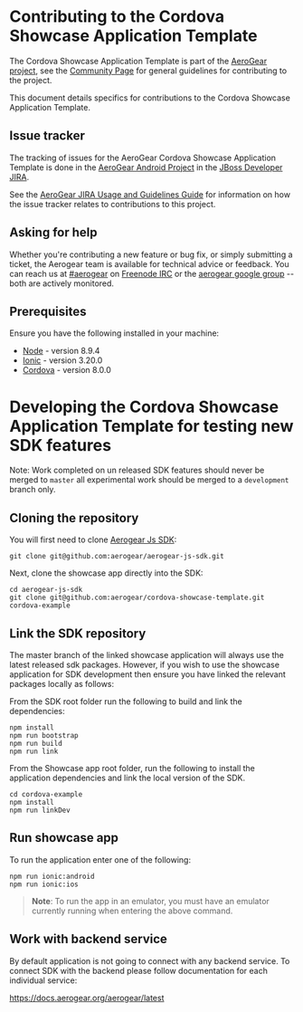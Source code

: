 # Contributing to the Cordova Showcase Application Template

The Cordova Showcase Application Template is part of the [AeroGear project](https://aerogear.org/), see the [Community Page](https://aerogear.org/community) for general guidelines for contributing to the project.

This document details specifics for contributions to the Cordova Showcase Application Template.

## Issue tracker

The tracking of issues for the AeroGear Cordova Showcase Application Template is done in the [AeroGear Android Project](https://issues.jboss.org/projects/AEROGEAR/issues) in the [JBoss Developer JIRA](https://issues.jboss.org).

See the [AeroGear JIRA Usage and Guidelines Guide](https://aerogear.org/docs/guides/JIRAUsage/) for information on how the issue tracker relates to contributions to this project.

## Asking for help

Whether you're contributing a new feature or bug fix, or simply submitting a
ticket, the Aerogear team is available for technical advice or feedback. 
You can reach us at [#aerogear](ircs://chat.freenode.net:6697/aerogear) on [Freenode IRC](https://freenode.net/) or the 
[aerogear google group](https://groups.google.com/forum/#!forum/aerogear)
-- both are actively monitored.

## Prerequisites

Ensure you have the following installed in your machine:

- [Node](https://nodejs.org/en/) - version 8.9.4
- [Ionic](https://ionicframework.com/) - version 3.20.0
- [Cordova](https://cordova.apache.org/) - version 8.0.0


# Developing the Cordova Showcase Application Template for testing new SDK features
Note: Work completed on un released SDK features should never be merged to `master` all experimental work should be merged to a `development` branch only.

## Cloning the repository

You will first need to clone [Aerogear Js SDK](https://github.com/aerogear/aerogear-js-sdk):
```
git clone git@github.com:aerogear/aerogear-js-sdk.git
```
Next, clone the showcase app directly into the SDK:
```
cd aerogear-js-sdk
git clone git@github.com:aerogear/cordova-showcase-template.git cordova-example
```

## Link the SDK repository
The master branch of the linked showcase application will always use the latest released sdk packages. However, if you wish to use the showcase application for SDK development then ensure you have linked the relevant packages locally as follows:

From the SDK root folder run the following to build and link the dependencies:
```
npm install
npm run bootstrap
npm run build
npm run link
```

From the Showcase app root folder, run the following to install the application dependencies and link the local version of the SDK.
```
cd cordova-example
npm install 
npm run linkDev
```

## Run showcase app

To run the application enter one of the following:
```
npm run ionic:android 
npm run ionic:ios 
```
> **Note**: To run the app in an emulator, you must have an emulator currently running when entering the above command.

## Work with backend service

By default application is not going to connect with any backend service. 
To connect SDK with the backend please follow documentation for each individual service:

https://docs.aerogear.org/aerogear/latest
